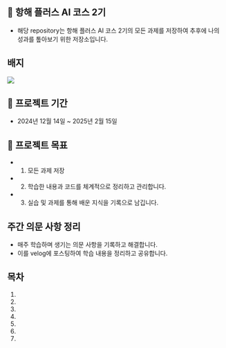 ## 🚀 항해 플러스 AI 코스 2기
- 해당 repository는 항해 플러스 AI 코스 2기의 모든 과제를 저장하여 추후에 나의 성과를 톺아보기 위한 저장소입니다.

## 배지
<a href="https://hhpluscertificateofcompletion.oopy.io/">
  <img src="https://static.spartacodingclub.kr/hanghae99/plus/completion/badge_black.svg" />
</a>

## 📅 프로젝트 기간
- 2024년 12월 14일 ~ 2025년 2월 15일

## 📌 프로젝트 목표
- 1) 모든 과제 저장

- 2) 학습한 내용과 코드를 체계적으로 정리하고 관리합니다.

- 3) 실습 및 과제를 통해 배운 지식을 기록으로 남깁니다.

## 주간 의문 사항 정리

- 매주 학습하며 생기는 의문 사항을 기록하고 해결합니다.
- 이를 velog에 포스팅하여 학습 내용을 정리하고 공유합니다.

## 목차

1) 

2) 

3) 

4) 

5) 

6) 

7) 